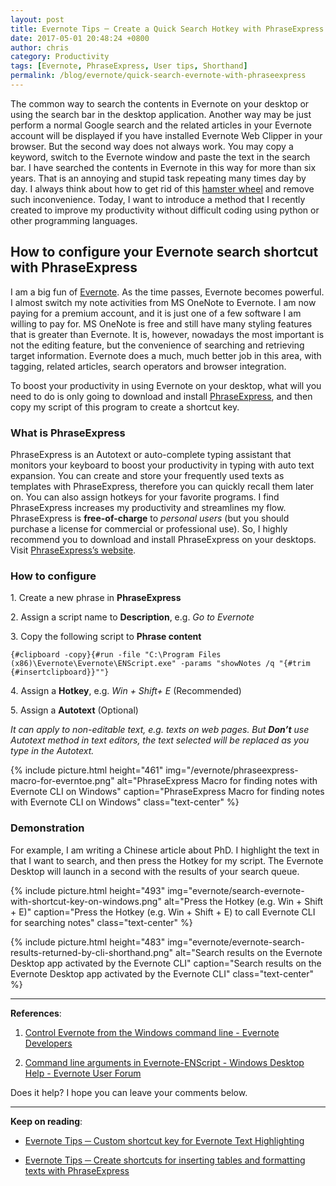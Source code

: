 ```yaml
---
layout: post
title: Evernote Tips ─ Create a Quick Search Hotkey with PhraseExpress
date: 2017-05-01 20:48:24 +0800
author: chris
category: Productivity
tags: [Evernote, PhraseExpress, User tips, Shorthand]
permalink: /blog/evernote/quick-search-evernote-with-phraseexpress
---
```


The common way to search the contents in Evernote on your desktop or using the search bar in the desktop application. Another way may be just perform a normal Google search and the related articles in your Evernote account will be displayed if you have installed Evernote Web Clipper in your browser. But the second way does not always work. You may copy a keyword, switch to the Evernote window and paste the text in the search bar. I have searched the contents in Evernote in this way for more than six years. That is an annoying and stupid task repeating many times day by day. I always think about how to get rid of this [hamster wheel](http://www.urbandictionary.com/define.php?term=hamster%20wheel) and remove such inconvenience. Today, I want to introduce a method that I recently created to improve my productivity without difficult coding using python or other programming languages.

<!--more-->

## How to configure your Evernote search shortcut with PhraseExpress

I am a big fun of [Evernote](https://www.evernote.com/referral/Registration.action?sig=f0a699e8560c4fe4cd1cf6c35f32094507754c721ea5f1b69a8698dd21fda726&uid=20626019). As the time passes, Evernote becomes powerful. I almost switch my note activities from MS OneNote to Evernote. I am now paying for a premium account, and it is just one of a few software I am willing to pay for. MS OneNote is free and still have many styling features that is greater than Evernote. It is, however, nowadays the most important is not the editing feature, but the convenience of searching and retrieving target information. Evernote does a much, much better job in this area, with tagging, related articles, search operators and browser integration.

To boost your productivity in using Evernote on your desktop, what will you need to do is only going to download and install [PhraseExpress](https://www.phraseexpress.com/download/), and then copy my script of this program to create a shortcut key.

### What is PhraseExpress

PhraseExpress is an Autotext or auto-complete typing assistant that monitors your keyboard to boost your productivity in typing with auto text expansion. You can create and store your frequently used texts as templates with PhraseExpress, therefore you can quickly recall them later on. You can also assign hotkeys for your favorite programs. I find PhraseExpress increases my productivity and streamlines my flow. PhraseExpress is **free-of-charge** to _personal users_ (but you should purchase a license for commercial or professional use). So, I highly recommend you to download and install PhraseExpress on your desktops. Visit [PhraseExpress’s website](http://www.phraseexpress.com/freeware.htm).

### How to configure

1\. Create a new phrase in **PhraseExpress**

2\. Assign a script name to **Description**, e.g. _Go to Evernote_

3\. Copy the following script to **Phrase content**

`{#clipboard -copy}{#run -file "C:\Program Files (x86)\Evernote\Evernote\ENScript.exe" -params "showNotes /q "{#trim {#insertclipboard}}""}`

4\. Assign a **Hotkey**, e.g. _Win + Shift+ E_ (Recommended)

5\. Assign a **Autotext** (Optional)

_It can apply to non-editable text, e.g. texts on web pages. But **Don’t** use Autotext method in text editors, the text selected will be replaced as you type in the Autotext._

{% include picture.html height="461"
img="/evernote/phraseexpress-macro-for-everntoe.png" alt="PhraseExpress Macro for finding notes with Evernote CLI on Windows" caption="PhraseExpress Macro for finding notes with Evernote CLI on Windows" class="text-center" %}

### Demonstration

For example, I am writing a Chinese article about PhD. I highlight the text in that I want to search, and then press the Hotkey for my script. The Evernote Desktop will launch in a second with the results of your search queue.

{% include picture.html height="493"
img="evernote/search-evernote-with-shortcut-key-on-windows.png" alt="Press the Hotkey (e.g. Win + Shift + E)" caption="Press the Hotkey (e.g. Win + Shift + E) to call Evernote CLI for searching notes" class="text-center" %}

{% include picture.html height="483"
img="evernote/evernote-search-results-returned-by-cli-shorthand.png" alt="Search results on the Evernote Desktop app activated by the Evernote CLI" caption="Search results on the Evernote Desktop app activated by the Evernote CLI" class="text-center" %}

* * *

**References**:

1. [Control Evernote from the Windows command line - Evernote Developers](https://dev.evernote.com/doc/articles/enscript.php)

2. [Command line arguments in Evernote-ENScript - Windows Desktop Help - Evernote User Forum](https://discussion.evernote.com/forums/topic/80570-command-line-arguments-in-evernoteenscript/)

Does it help? I hope you can leave your comments below.

* * *

**Keep on reading**:

- [Evernote Tips ─ Custom shortcut key for Evernote Text Highlighting](/blog/evernote/custom-evernote-text-highlight-shortcut-key)

- [Evernote Tips ─ Create shortcuts for inserting tables and formatting texts with PhraseExpress](/blog/evernote/add-table-and-formatting-in-evernote-with-phraseexpress)